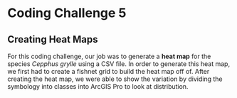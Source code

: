 # Coding Challenge 5
## Creating Heat Maps
For this coding challenge, our job was to generate a **heat map** for the species *Cepphus grylle* using a CSV file.
In order to generate this heat map, we first had to create a fishnet grid to build the heat map off of. 
After creating the heat map, we were able to show the variation by dividing the symbology into classes into ArcGIS Pro
to look at distribution. 
